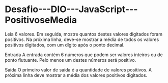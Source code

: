 # Desafio---DIO---JavaScript---PositivoseMedia
Leia 6 valores. Em seguida, mostre quantos destes valores digitados foram positivos. Na próxima linha, deve-se mostrar a média de todos os valores positivos digitados, com um dígito após o ponto decimal. 

Entrada A entrada contém 6 números que podem ser valores inteiros ou de ponto flutuante. Pelo menos um destes números será positivo. 

Saída O primeiro valor de saída é a quantidade de valores positivos. A próxima linha deve mostrar a média dos valores positivos digitados.
